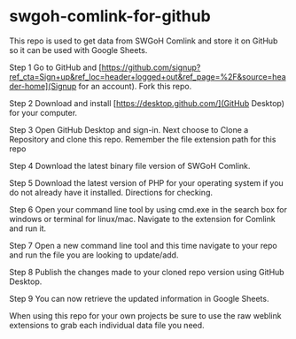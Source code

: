 # swgoh-comlink-for-github
 This repo is used to get data from SWGoH Comlink and store it on GitHub so it can be used with Google Sheets.

 Step 1
 Go to GitHub and [https://github.com/signup?ref_cta=Sign+up&ref_loc=header+logged+out&ref_page=%2F&source=header-home](Signup for an account). Fork this repo.

 Step 2
 Download and install [https://desktop.github.com/](GitHub Desktop) for your computer.

Step 3
Open GitHub Desktop and sign-in. Next choose to Clone a Repository and clone this repo. Remember the file extension path for this repo

Step 4
Download the latest binary file version of SWGoH Comlink.

Step 5
Download the latest version of PHP for your operating system if you do not already have it installed. Directions for checking.

Step 6
Open your command line tool by using cmd.exe in the search box for windows or terminal for linux/mac. Navigate to the extension for Comlink and run it.

Step 7
Open a new command line tool and this time navigate to your repo and run the file you are looking to update/add.

Step 8
Publish the changes made to your cloned repo version using GitHub Desktop.

Step 9
You can now retrieve the updated information in Google Sheets.

When using this repo for your own projects be sure to use the raw weblink extensions to grab each individual data file you need.